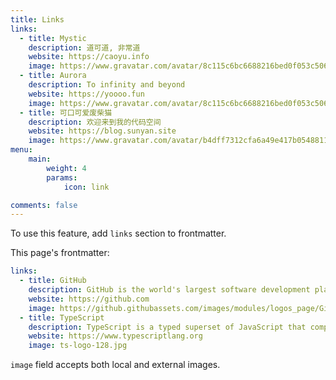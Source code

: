 ```yaml
---
title: Links
links:
  - title: Mystic
    description: 道可道, 非常道
    website: https://caoyu.info
    image: https://www.gravatar.com/avatar/8c115c6bc6688216bed0f053c506ff58?s=200&r=g&d=retro
  - title: Aurora
    description: To infinity and beyond
    website: https://yoooo.fun
    image: https://www.gravatar.com/avatar/8c115c6bc6688216bed0f053c506ff58?s=200&r=g&d=retro
  - title: 可口可爱废柴猫
    description: 欢迎来到我的代码空间
    website: https://blog.sunyan.site
    image: https://www.gravatar.com/avatar/b4dff7312cfa6a49e417b0548811e481?s=200&r=g&d=retro
menu:
    main:
        weight: 4
        params:
            icon: link

comments: false
---
```


To use this feature, add `links` section to frontmatter.

This page's frontmatter:

```yaml
links:
  - title: GitHub
    description: GitHub is the world's largest software development platform.
    website: https://github.com
    image: https://github.githubassets.com/images/modules/logos_page/GitHub-Mark.png
  - title: TypeScript
    description: TypeScript is a typed superset of JavaScript that compiles to plain JavaScript.
    website: https://www.typescriptlang.org
    image: ts-logo-128.jpg
```

`image` field accepts both local and external images.
